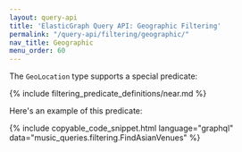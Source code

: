 ```yaml
---
layout: query-api
title: 'ElasticGraph Query API: Geographic Filtering'
permalink: "/query-api/filtering/geographic/"
nav_title: Geographic
menu_order: 60
---
```

The `GeoLocation` type supports a special predicate:

{% include filtering_predicate_definitions/near.md %}

Here's an example of this predicate:

{% include copyable_code_snippet.html language="graphql" data="music_queries.filtering.FindAsianVenues" %}
